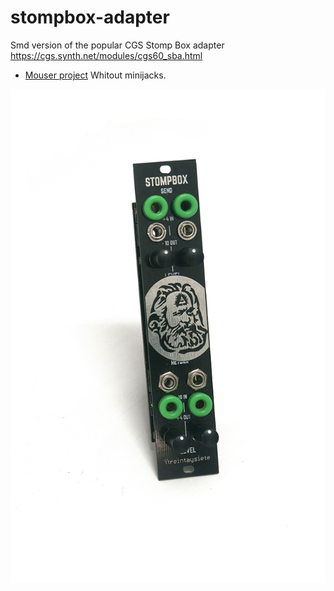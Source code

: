 # stompbox-adapter

Smd version of the popular CGS Stomp Box adapter https://cgs.synth.net/modules/cgs60_sba.html


- [Mouser project](https://www.mouser.es/ProjectManager/ProjectDetail.aspx?State=EDIT&ProjectGUID=922867de-7221-4187-8374-fb088b2a7a62) Whitout minijacks.

![StompBox adapter]( stompbox.jpg)


